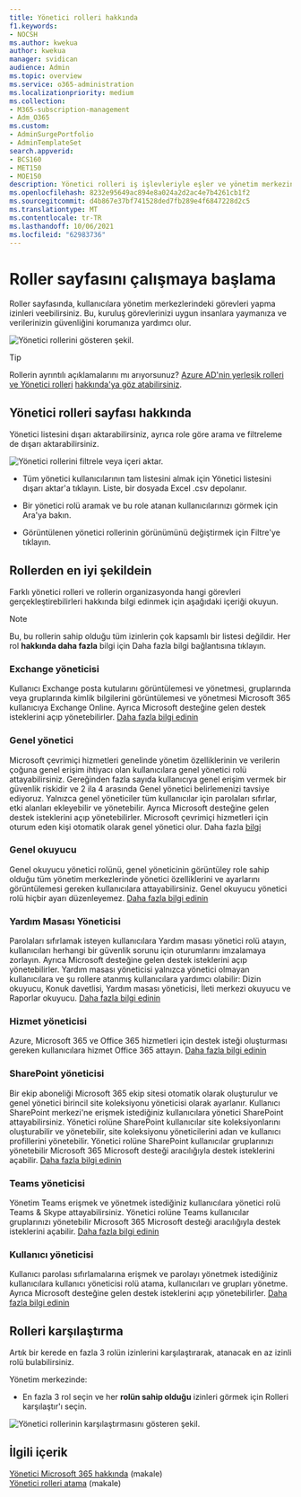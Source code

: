```yaml
---
title: Yönetici rolleri hakkında
f1.keywords:
- NOCSH
ms.author: kwekua
author: kwekua
manager: svidican
audience: Admin
ms.topic: overview
ms.service: o365-administration
ms.localizationpriority: medium
ms.collection:
- M365-subscription-management
- Adm_O365
ms.custom:
- AdminSurgePortfolio
- AdminTemplateSet
search.appverid:
- BCS160
- MET150
- MOE150
description: Yönetici rolleri iş işlevleriyle eşler ve yönetim merkezinde belirli görevlerin izinleri sağlar. Örneğin, Hizmet yöneticisi Microsoft’a destek bileti açar.
ms.openlocfilehash: 8232e95649ac894e8a024a2d2ac4e7b4261cb1f2
ms.sourcegitcommit: d4b867e37bf741528ded7fb289e4f6847228d2c5
ms.translationtype: MT
ms.contentlocale: tr-TR
ms.lasthandoff: 10/06/2021
ms.locfileid: "62983736"
---
```

# <a name="get-started-with-the-roles-page"></a>Roller sayfasını çalışmaya başlama

Roller sayfasında, kullanıcılara yönetim merkezlerindeki görevleri yapma izinleri veebilirsiniz. Bu, kuruluş görevlerinizi uygun insanlara yaymanıza ve verilerinizin güvenliğini korumanıza yardımcı olur.

![Yönetici rollerini gösteren şekil.](../../media/roles-main-page.png)

> [!TIP]
> Rollerin ayrıntılı açıklamalarını mı arıyorsunuz? [Azure AD'nin yerleşik rolleri ve Yönetici rolleri](/azure/active-directory/roles/permissions-reference) [hakkında'ya göz atabilirsiniz](/microsoft-365/admin/add-users/about-admin-roles).

## <a name="about-the-admin-roles-page"></a>Yönetici rolleri sayfası hakkında

Yönetici listesini dışarı aktarabilirsiniz, ayrıca role göre arama ve filtreleme de dışarı aktarabilirsiniz.

![Yönetici rollerini filtrele veya içeri aktar.](../../media/admin-role-page-options.png)

- Tüm yönetici kullanıcılarının tam listesini almak için Yönetici listesini dışarı aktar'a tıklayın. Liste, bir dosyada Excel .csv depolanır.

- Bir yönetici rolü aramak ve bu role atanan kullanıcılarınızı görmek için Ara'ya bakın.

- Görüntülenen yönetici rollerinin görünümünü değiştirmek için Filtre'ye tıklayın.


## <a name="get-the-most-out-of-the-roles"></a>Rollerden en iyi şekildein

Farklı yönetici rolleri ve rollerin organizasyonda hangi görevleri gerçekleştirebilirleri hakkında bilgi edinmek için aşağıdaki içeriği okuyun.

> [!NOTE]
Bu, bu rollerin sahip olduğu tüm izinlerin çok kapsamlı bir listesi değildir. Her rol **hakkında daha fazla** bilgi için Daha fazla bilgi bağlantısına tıklayın.

### <a name="exchange-admin"></a>Exchange yöneticisi

Kullanıcı Exchange posta kutularını görüntülemesi ve yönetmesi, gruplarında veya gruplarında kimlik bilgilerini görüntülemesi ve yönetmesi Microsoft 365 kullanıcıya Exchange Online. Ayrıca Microsoft desteğine gelen destek isteklerini açıp yönetebilirler. [Daha fazla bilgi edinin](/microsoft-365/admin/add-users/about-exchange-online-admin-role)

### <a name="global-admin"></a>Genel yönetici

Microsoft çevrimiçi hizmetleri genelinde yönetim özelliklerinin ve verilerin çoğuna genel erişim ihtiyacı olan kullanıcılara genel yönetici rolü attayabilirsiniz. Gereğinden fazla sayıda kullanıcıya genel erişim vermek bir güvenlik riskidir ve 2 ila 4 arasında Genel yönetici belirlemenizi tavsiye ediyoruz. Yalnızca genel yöneticiler tüm kullanıcılar için parolaları sıfırlar, etki alanları ekleyebilir ve yönetebilir. Ayrıca Microsoft desteğine gelen destek isteklerini açıp yönetebilirler. Microsoft çevrimiçi hizmetleri için oturum eden kişi otomatik olarak genel yönetici olur. Daha fazla [bilgi](/microsoft-365/admin/add-users/about-admin-roles#roles-available-in-the-microsoft-365-admin-center)

### <a name="global-reader"></a>Genel okuyucu

Genel okuyucu yönetici rolünü, genel yöneticinin görüntüley role sahip olduğu tüm yönetim merkezlerinde yönetici özelliklerini ve ayarlarını görüntülemesi gereken kullanıcılara attayabilirsiniz. Genel okuyucu yönetici rolü hiçbir ayarı düzenleyemez. [Daha fazla bilgi edinin](/microsoft-365/admin/add-users/about-admin-roles#roles-available-in-the-microsoft-365-admin-center)

### <a name="helpdesk-admin"></a>Yardım Masası Yöneticisi

Parolaları sıfırlamak isteyen kullanıcılara Yardım masası yönetici rolü atayın, kullanıcıları herhangi bir güvenlik sorunu için oturumlarını imzalamaya zorlayın. Ayrıca Microsoft desteğine gelen destek isteklerini açıp yönetebilirler. Yardım masası yöneticisi yalnızca yönetici olmayan kullanıcılara ve şu rollere atanmış kullanıcılara yardımcı olabilir: Dizin okuyucu, Konuk davetlisi, Yardım masası yöneticisi, İleti merkezi okuyucu ve Raporlar okuyucu. [Daha fazla bilgi edinin](/microsoft-365/admin/add-users/about-admin-roles#roles-available-in-the-microsoft-365-admin-center)

### <a name="service-admin"></a>Hizmet yöneticisi

Azure, Microsoft 365 ve Office 365 hizmetleri için destek isteği oluşturması gereken kullanıcılara hizmet Office 365 attayın. [Daha fazla bilgi edinin](/microsoft-365/admin/add-users/about-admin-roles#roles-available-in-the-microsoft-365-admin-center)

### <a name="sharepoint-admin"></a>SharePoint yöneticisi

Bir ekip aboneliği Microsoft 365 ekip sitesi otomatik olarak oluşturulur ve genel yönetici birincil site koleksiyonu yöneticisi olarak ayarlanır. Kullanıcı SharePoint merkezi'ne erişmek istediğiniz kullanıcılara yönetici SharePoint attayabilirsiniz. Yönetici rolüne SharePoint kullanıcılar site koleksiyonlarını oluşturabilir ve yönetebilir, site koleksiyonu yöneticilerini adan ve kullanıcı profillerini yönetebilir. Yönetici rolüne SharePoint kullanıcılar gruplarınızı yönetebilir Microsoft 365 Microsoft desteği aracılığıyla destek isteklerini açabilir. [Daha fazla bilgi edinin](/sharepoint/sharepoint-admin-role)

### <a name="teams-service-admin"></a>Teams yöneticisi

Yönetim Teams erişmek ve yönetmek istediğiniz kullanıcılara yönetici rolü Teams & Skype attayabilirsiniz. Yönetici rolüne Teams kullanıcılar gruplarınızı yönetebilir Microsoft 365 Microsoft desteği aracılığıyla destek isteklerini açabilir. [Daha fazla bilgi edinin](/MicrosoftTeams/using-admin-roles)

### <a name="user-admin"></a>Kullanıcı yöneticisi

Kullanıcı parolası sıfırlamalarına erişmek ve parolayı yönetmek istediğiniz kullanıcılara kullanıcı yöneticisi rolü atama, kullanıcıları ve grupları yönetme. Ayrıca Microsoft desteğine gelen destek isteklerini açıp yönetebilirler. [Daha fazla bilgi edinin](/microsoft-365/admin/add-users/about-admin-roles#roles-available-in-the-microsoft-365-admin-center)

## <a name="compare-roles"></a>Rolleri karşılaştırma

Artık bir kerede en fazla 3 rolün izinlerini karşılaştırarak, atanacak en az izinli rolü bulabilirsiniz.

Yönetim merkezinde:

- En fazla 3 rol seçin ve her **rolün sahip olduğu** izinleri görmek için Rolleri karşılaştır'ı seçin.

![Yönetici rollerinin karşılaştırmasını gösteren şekil.](../../media/compare-roles-list.png)

## <a name="related-content"></a>İlgili içerik

[Yönetici Microsoft 365 hakkında](about-admin-roles.md) (makale)\
[Yönetici rolleri atama](assign-admin-roles.md) (makale)
